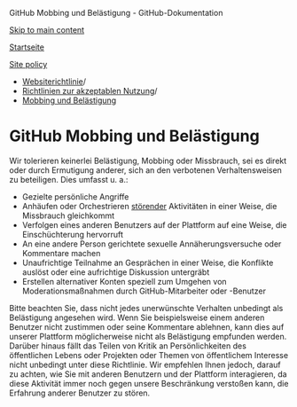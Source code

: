 GitHub Mobbing und Belästigung - GitHub-Dokumentation

[Skip to main content](#main-content)

[Startseite](/de)

[Site policy](/de/site-policy)

* [Websiterichtlinie](/de/site-policy)/
* [Richtlinien zur akzeptablen Nutzung](/de/site-policy/acceptable-use-policies)/
* [Mobbing und Belästigung](/de/site-policy/acceptable-use-policies/github-bullying-and-harassment)

GitHub Mobbing und Belästigung
==========

Wir tolerieren keinerlei Belästigung, Mobbing oder Missbrauch, sei es direkt oder durch Ermutigung anderer, sich an den verbotenen Verhaltensweisen zu beteiligen. Dies umfasst u. a.:

* Gezielte persönliche Angriffe
* Anhäufen oder Orchestrieren [störender](/de/site-policy/acceptable-use-policies/github-disrupting-the-experience-of-other-users) Aktivitäten in einer Weise, die Missbrauch gleichkommt
* Verfolgen eines anderen Benutzers auf der Plattform auf eine Weise, die Einschüchterung hervorruft
* An eine andere Person gerichtete sexuelle Annäherungsversuche oder Kommentare machen
* Unaufrichtige Teilnahme an Gesprächen in einer Weise, die Konflikte auslöst oder eine aufrichtige Diskussion untergräbt
* Erstellen alternativer Konten speziell zum Umgehen von Moderationsmaßnahmen durch GitHub-Mitarbeiter oder -Benutzer

Bitte beachten Sie, dass nicht jedes unerwünschte Verhalten unbedingt als Belästigung angesehen wird. Wenn Sie beispielsweise einem anderen Benutzer nicht zustimmen oder seine Kommentare ablehnen, kann dies auf unserer Plattform möglicherweise nicht als Belästigung empfunden werden. Darüber hinaus fällt das Teilen von Kritik an Persönlichkeiten des öffentlichen Lebens oder Projekten oder Themen von öffentlichem Interesse nicht unbedingt unter diese Richtlinie. Wir empfehlen Ihnen jedoch, darauf zu achten, wie Sie mit anderen Benutzern und der Plattform interagieren, da diese Aktivität immer noch gegen unsere Beschränkung verstoßen kann, die Erfahrung anderer Benutzer zu stören.
